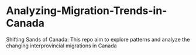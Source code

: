 # Analyzing-Migration-Trends-in-Canada
Shifting Sands of Canada: This repo aim to explore patterns and analyze the changing interprovincial migrations in Canada
